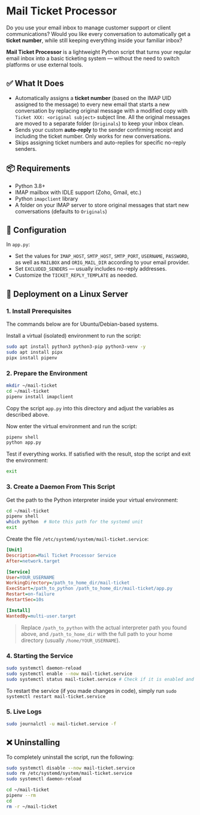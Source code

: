 # Mail Ticket Processor

Do you use your email inbox to manage customer support or client communications?
Would you like every conversation to automatically get a **ticket number**, while still keeping everything inside your familiar inbox?

**Mail Ticket Processor** is a lightweight Python script that turns your regular email inbox into a basic ticketing system — without the need to switch platforms or use external tools.

## ✅ What It Does

- Automatically assigns a **ticket number** (based on the IMAP UID assigned to the message) to every new email that starts a new conversation by replacing original message with a modified copy with `Ticket XXX: <original subject>` subject line. All the original messages are moved to a separate folder (`Originals`) to keep your inbox clean.
- Sends your custom **auto-reply** to the sender confirming receipt and including the ticket number. Only works for new conversations.
- Skips assigning ticket numbers and auto-replies for specific no-reply senders.


## 📦 Requirements

- Python 3.8+
- IMAP mailbox with IDLE support (Zoho, Gmail, etc.)
- Python `imapclient` library
- A folder on your IMAP server to store original messages that start new conversations (defaults to `Originals`)

## 🔐 Configuration

In `app.py`:

- Set the values for `IMAP_HOST`, `SMTP_HOST`, `SMTP_PORT`, `USERNAME`, `PASSWORD`, as well as `MAILBOX` and `ORIG_MAIL_DIR` according to your email provider.
- Set `EXCLUDED_SENDERS` — usually includes no-reply addresses.
- Customize the `TICKET_REPLY_TEMPLATE` as needed.


## 🚀 Deployment on a Linux Server

### 1. Install Prerequisites

The commands below are for Ubuntu/Debian-based systems.

Install a virtual (isolated) environment to run the script:

```bash
sudo apt install python3 python3-pip python3-venv -y
sudo apt install pipx
pipx install pipenv
```

### 2. Prepare the Environment

```bash
mkdir ~/mail-ticket
cd ~/mail-ticket
pipenv install imapclient
```

Copy the script `app.py` into this directory and adjust the variables as described above.

Now enter the virtual environment and run the script:

```bash
pipenv shell
python app.py
```

Test if everything works. If satisfied with the result, stop the script and exit the environment:

```bash
exit
```

### 3. Create a Daemon From This Script

Get the path to the Python interpreter inside your virtual environment:

```bash
cd ~/mail-ticket
pipenv shell
which python  # Note this path for the systemd unit
exit
```

Create the file `/etc/systemd/system/mail-ticket.service`:

```ini
[Unit]
Description=Mail Ticket Processor Service
After=network.target

[Service]
User=YOUR_USERNAME
WorkingDirectory=/path_to_home_dir/mail-ticket
ExecStart=/path_to_python /path_to_home_dir/mail-ticket/app.py
Restart=on-failure
RestartSec=10s

[Install]
WantedBy=multi-user.target
```

> Replace `/path_to_python` with the actual interpreter path you found above, and `/path_to_home_dir` with the full path to your home directory (usually `/home/YOUR_USERNAME`).


### 4. Starting the Service

```bash
sudo systemctl daemon-reload
sudo systemctl enable --now mail-ticket.service
sudo systemctl status mail-ticket.service # Check if it is enabled and running
```

To restart the service (if you made changes in code), simply run `sudo systemctl restart mail-ticket.service`

### 5. Live Logs

```bash
sudo journalctl -u mail-ticket.service -f
```

## ❌ Uninstalling

To completely uninstall the script, run the following:

```bash
sudo systemctl disable --now mail-ticket.service
sudo rm /etc/systemd/system/mail-ticket.service
sudo systemctl daemon-reload

cd ~/mail-ticket
pipenv --rm
cd
rm -r ~/mail-ticket
```
